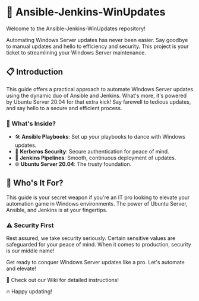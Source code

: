 # 🚀 Ansible-Jenkins-WinUpdates

Welcome to the Ansible-Jenkins-WinUpdates repository! 

Automating Windows Server updates has never been easier. Say goodbye to manual updates and hello to efficiency and security. This project is your ticket to streamlining your Windows Server maintenance.

## 📋 Introduction

This guide offers a practical approach to automate Windows Server updates using the dynamic duo of Ansible and Jenkins. What's more, it's powered by Ubuntu Server 20.04 for that extra kick! Say farewell to tedious updates, and say hello to a secure and efficient process.

### 🤖 What's Inside?

- 🛠️ **Ansible Playbooks**: Set up your playbooks to dance with Windows updates.
- 🔐 **Kerberos Security**: Secure authentication for peace of mind.
- 🚀 **Jenkins Pipelines**: Smooth, continuous deployment of updates.
- 🌐 **Ubuntu Server 20.04**: The trusty foundation.

## 🎯 Who's It For?

This guide is your secret weapon if you're an IT pro looking to elevate your automation game in Windows environments. The power of Ubuntu Server, Ansible, and Jenkins is at your fingertips.

### ⚠️ Security First

Rest assured, we take security seriously. Certain sensitive values are safeguarded for your peace of mind. When it comes to production, security is our middle name!

Get ready to conquer Windows Server updates like a pro. Let's automate and elevate!

🔗 Check out our Wiki for detailed instructions!

🔥 Happy updating!
